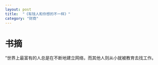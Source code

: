 ```yaml
---
layout: post
title:  "《有钱人和你想的不一样》"
category: "财商" 
---
```




# 书摘

“世界上最富有的人总是在不断地建立网络，而其他人则从小就被教育去找工作。